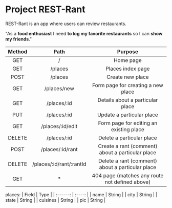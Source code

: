 # Project REST-Rant

REST-Rant is an app where users can review restaurants.

"As a **food enthusiast** I need **to log my favorite restaurants** so I can **show my friends**."

| Method |           Path           |                     Purpose                      |
| :----: | :----------------------: | :----------------------------------------------: |
|  GET   |            /             |                    Home page                     |
|  GET   |         /places          |                Places index page                 |
|  POST  |         /places          |                 Create new place                 |
|  GET   |       /places/new        |        Form page for creating a new place        |
|  GET   |       /places/:id        |         Details about a particular place         |
|  PUT   |       /places/:id        |            Update a particular place             |
|  GET   |     /places/:id/edit     |     Form page for editing an existing place      |
| DELETE |       /places/:id        |            Delete a particular place             |
|  POST  |     /places/:id/rant     | Create a rant (comment) about a particular place |
| DELETE | /places/:id/rant/:rantId | Delete a rant (comment) about a particular place |
|  GET   |            \*            |  404 page (matches any route not defined above)  |

places:
| Field | Type |
| :------: | :----: |
| name | String |
| city | String |
| state | String |
| cuisines | String |
| pic | String |
